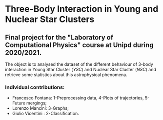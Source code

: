 # Three-Body Interaction in Young and Nuclear Star Clusters

## Final project for the "Laboratory of Computational Physics" course at Unipd during 2020/2021.

The object is to analysed the dataset of the different behaviour of 3-body interaction in Young Star Cluster (*YSC*) and Nuclear Star Cluster (*NSC*) and retrieve some statistics about this astrophysical phenomena.

### Individual contributions:
* Francesco Fontana: 1-Preprocessing data, 4-Plots of trajectories, 5-Future mergings;
* Lorenzo Mancini: 3-Graphs;
* Giulio Vicentini : 2-Classification.
